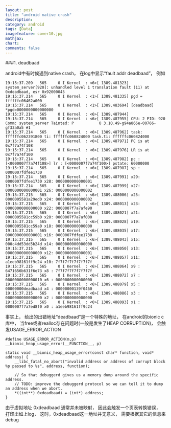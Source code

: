 ```yaml
---
layout: post
title: "android native crash"
description:
category: android
tags: [Data]
imagefeature: cover10.jpg
mathjax: 
chart:
comments: false
---
```


###1. deadbaad

android中有时候遇到native crash， 在log中显示“fault addr deadbaad”， 例如

	19:15:37.209   565     0 I Kernel  : <6>[ 1389.481323] system_server[920]: unhandled level 1 translation fault (11) at 0xdeadbaad, esr 0x92000045
	19:15:37.214   565     0 I Kernel  : <1>[ 1389.481335] pgd = ffffffc06462a000
	19:15:37.214   565     0 I Kernel  : <1>[ 1389.483694] [deadbaad] *pgd=0000000000000000
	19:15:37.214   565     0 I Kernel  : <6>[ 1389.487944] 
	19:15:37.214   565     0 I Kernel  : <6>[ 1389.487955] CPU: 2 PID: 920 Comm: system_server Tainted: P           O 3.10.49-g94a866e-00766-gf33a0a5 #1
	19:15:37.214   565     0 I Kernel  : <6>[ 1389.487962] task: ffffffc062391800 ti: ffffffc060824000 task.ti: ffffffc060824000
	19:15:37.214   565     0 I Kernel  : <6>[ 1389.487971] PC is at 0x7f7a74f108
	19:15:37.214   565     0 I Kernel  : <6>[ 1389.487976] LR is at 0x7f7a74f100
	19:15:37.214   565     0 I Kernel  : <6>[ 1389.487982] pc : [<0000007f7a74f108>] lr : [<0000007f7a74f100>] pstate: 60000000
	19:15:37.214   565     0 I Kernel  : <6>[ 1389.487987] sp : 0000007fdfee1730
	19:15:37.214   565     0 I Kernel  : <6>[ 1389.487991] x29: 0000007fdfee1730 x28: 0000000000000001 
	19:15:37.214   565     0 I Kernel  : <6>[ 1389.487999] x27: 0000000000000001 x26: 0000000000000002 
	19:15:37.215   565     0 I Kernel  : <6>[ 1389.488006] x25: 0000005581a29ed0 x24: 0000000000000002 
	19:15:37.215   565     0 I Kernel  : <6>[ 1389.488013] x23: 0000000000000000 x22: 0000007f7a7afe90 
	19:15:37.215   565     0 I Kernel  : <6>[ 1389.488021] x21: 0000005581cc59b0 x20: 0000007f7a7af000 
	19:15:37.215   565     0 I Kernel  : <6>[ 1389.488028] x19: 0000005581cc59a0 x18: 0000000000000000 
	19:15:37.215   565     0 I Kernel  : <6>[ 1389.488035] x17: 0000000000000001 x16: 0000007fdfee1730 
	19:15:37.215   565     0 I Kernel  : <6>[ 1389.488043] x15: 000c4dd53dd5b24d x14: 0000000000000000 
	19:15:37.215   565     0 I Kernel  : <6>[ 1389.488050] x13: 0000000000000000 x12: 0000000000000001 
	19:15:37.215   565     0 I Kernel  : <6>[ 1389.488057] x11: a1eeb98161ff9c24 x10: 7f7f7f7f7f7f7f7f 
	19:15:37.215   565     0 I Kernel  : <6>[ 1389.488064] x9 : 6471656b631f6e73 x8 : 7f7f7f7f7f7f7f7f 
	19:15:37.215   565     0 I Kernel  : <6>[ 1389.488072] x7 : 0000000000000010 x6 : 0000000000000000 
	19:15:37.215   565     0 I Kernel  : <6>[ 1389.488079] x5 : 00000000deadbaad x4 : 00000000139f0460 
	19:15:37.215   565     0 I Kernel  : <6>[ 1389.488086] x3 : 0000000000000000 x2 : 0000000000000000 
	19:15:37.215   565     0 I Kernel  : <6>[ 1389.488093] x1 : 0000007f7a7ed8f0 x0 : a1eeb98161ff9c24 

事实上， 给出的出错地址“deadbaad”是一个特殊的地址， 在android的bionic c库中， 当free或者realloc存在问题时(一般是发生了HEAP CORRUPTION)， 会触发USAGE_ERROR_ACTION

	#define USAGE_ERROR_ACTION(m,p) __bionic_heap_usage_error(__FUNCTION__, p)

	static void __bionic_heap_usage_error(const char* function, void* address) {
  		__libc_fatal_no_abort("invalid address or address of corrupt block %p passed to %s", address, function);

  		// So that debuggerd gives us a memory dump around the specific address.
  		// TODO: improve the debuggerd protocol so we can tell it to dump an address when we abort.
  		*((int**) 0xdeadbaad) = (int*) address;
	}

由于虚拟地址 0xdeadbaad 通常并未被映射， 因此会触发一个页表转换错误， 打印出如上log， 这时，0xdeadbaad这一地址并无意义， 需要根据其它的信息来debug
